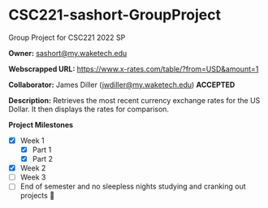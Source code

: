 # CSC221-sashort-GroupProject
Group Project for CSC221 2022 SP

__Owner:__ sashort@my.waketech.edu

__Webscrapped URL:__ https://www.x-rates.com/table/?from=USD&amount=1

__Collaborator:__ James Diller (jwdiller@my.waketech.edu) __ACCEPTED__

__Description:__ Retrieves the most recent currency exchange rates for the US Dollar. It then displays the rates for comparison.

__Project Milestones__
- [x] Week 1
     - [x] Part 1
	 - [x] Part 2
- [x] Week 2
- [ ] Week 3
- [ ] End of semester and no sleepless nights studying and cranking out projects :tada:
